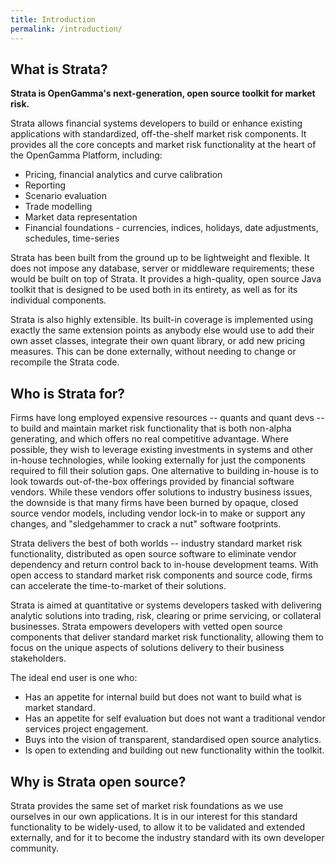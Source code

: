 ```yaml
---
title: Introduction
permalink: /introduction/
---
```


## What is Strata?

**Strata is OpenGamma's next-generation, open source toolkit for market risk.**

Strata allows financial systems developers to build or enhance existing applications with standardized,
off-the-shelf market risk components. It provides all the core concepts and market risk functionality
at the heart of the OpenGamma Platform, including:

* Pricing, financial analytics and curve calibration
* Reporting
* Scenario evaluation
* Trade modelling
* Market data representation
* Financial foundations - currencies, indices, holidays, date adjustments, schedules, time-series

Strata has been built from the ground up to be lightweight and flexible. It does not impose any database,
server or middleware requirements; these would be built on top of Strata. It provides a high-quality,
open source Java toolkit that is designed to be used both in its entirety, as well as for its individual components.

Strata is also highly extensible. Its built-in coverage is implemented using exactly the same extension
points as anybody else would use to add their own asset classes, integrate their own quant library,
or add new pricing measures. This can be done externally, without needing to change or recompile the Strata code.

## Who is Strata for?

Firms have long employed expensive resources -- quants and quant devs -- to build and maintain market risk
functionality that is both non-alpha generating, and which offers no real competitive advantage.
Where possible, they wish to leverage existing investments in systems and other in-house technologies,
while looking externally for just the components required to fill their solution gaps.
One alternative to building in-house is to look towards out-of-the-box offerings provided by financial software vendors.
While these vendors offer solutions to industry business issues, the downside is that many firms have been burned
by opaque, closed source vendor models, including vendor lock-in to make or support any changes, and
"sledgehammer to crack a nut" software footprints.

Strata delivers the best of both worlds -- industry standard market risk functionality, distributed as
open source software to eliminate vendor dependency and return control back to in-house development teams.
With open access to standard market risk components and source code, firms can accelerate the time-to-market
of their solutions.

Strata is aimed at quantitative or systems developers tasked with delivering analytic solutions into trading,
risk, clearing or prime servicing, or collateral businesses.
Strata empowers developers with vetted open source components that deliver standard market risk functionality,
allowing them to focus on the unique aspects of solutions delivery to their business stakeholders.

The ideal end user is one who: 

* Has an appetite for internal build but does not want to build what is market standard. 
* Has an appetite for self evaluation but does not want a traditional vendor services project engagement. 
* Buys into the vision of transparent, standardised open source analytics.
* Is open to extending and building out new functionality within the toolkit. 

## Why is Strata open source?

Strata provides the same set of market risk foundations as we use ourselves in our own applications.
It is in our interest for this standard functionality to be widely-used, to allow it to be validated and
extended externally, and for it to become the industry standard with its own developer community.
